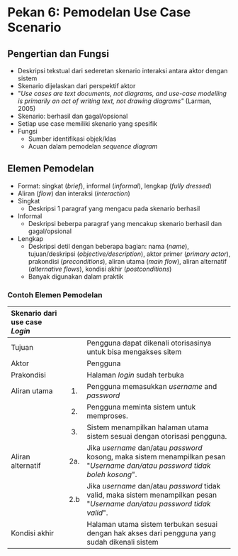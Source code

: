 # Pekan 6: Pemodelan Use Case Scenario

## Pengertian dan Fungsi

- Deskripsi tekstual dari sederetan skenario interaksi antara aktor dengan sistem
- Skenario dijelaskan dari perspektif aktor
- "*Use cases are text documents, not diagrams, and use-case modelling is primarily an act of writing text, not drawing diagrams"* (Larman, 2005)
- Skenario: berhasil dan gagal/opsional
- Setiap use case memiliki skenario yang spesifik
- Fungsi
  - Sumber identifikasi objek/klas
  - Acuan dalam pemodelan *sequence diagram*

## Elemen Pemodelan

- Format: singkat (*brief*), informal (*informal*), lengkap (*fully dressed*)
- Aliran (*flow*) dan interaksi (*interaction*)
- Singkat
  - Deskripsi 1 paragraf yang mengacu pada skenario berhasil
- Informal
  - Deskripsi beberpa paragraf yang mencakup skenario berhasil dan gagal/opsional
- Lengkap
  - Deskripsi detil dengan beberapa bagian: nama (*name*), tujuan/deskripsi (*objective/description*), aktor primer (*primary actor*), prakondisi (*preconditions*), aliran utama (*main flow*), aliran alternatif (*alternative flows*), kondisi akhir (*postconditions*)
  - Banyak digunakan dalam praktik

### Contoh Elemen Pemodelan

|Skenario dari use case *Login*|||
|:---|:---:|:---|
|Tujuan||Pengguna dapat dikenali otorisasinya untuk bisa mengakses sitem|
|Aktor||Pengguna|
|Prakondisi||Halaman *login* sudah terbuka|
|Aliran utama|1.|Pengguna memasukkan *username* and *password*|
||2.|Pengguna meminta sistem untuk memproses.|
||3.|Sistem menampilkan halaman utama sistem sesuai dengan otorisasi pengguna.|
|Aliran alternatif|2a.|Jika *username* dan/atau *password* kosong, maka sistem menampilkan pesan "*Username dan/atau password tidak boleh kosong*".|
||2.b|Jika *username* dan/atau *password* tidak valid, maka sistem menampilkan pesan "*Username dan/atau password tidak valid*".|
|Kondisi akhir||Halaman utama sistem terbukan sesuai dengan hak akses dari pengguna yang sudah dikenali sistem|

